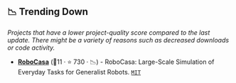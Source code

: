 ## 📉 Trending Down

_Projects that have a lower project-quality score compared to the last update. There might be a variety of reasons such as decreased downloads or code activity._

- <b><a href="https://robocasa.ai/">RoboCasa</a></b> (🥉11 ·  ⭐ 730 · 📉) - RoboCasa: Large-Scale Simulation of Everyday Tasks for Generalist Robots. <code><a href="http://bit.ly/34MBwT8">MIT</a></code>

